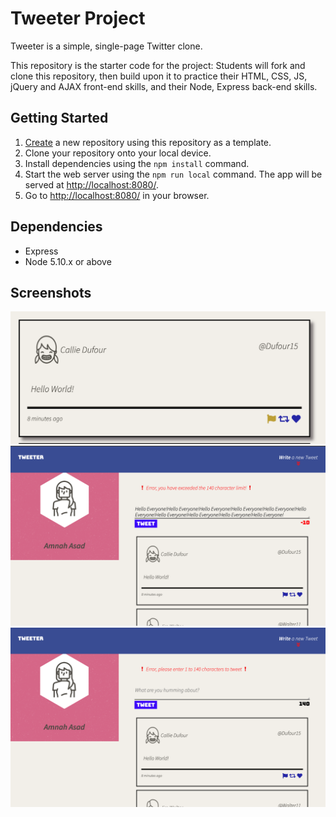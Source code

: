 # Tweeter Project

Tweeter is a simple, single-page Twitter clone.

This repository is the starter code for the project: Students will fork and clone this repository, then build upon it to practice their HTML, CSS, JS, jQuery and AJAX front-end skills, and their Node, Express back-end skills.

## Getting Started

1. [Create](https://docs.github.com/en/repositories/creating-and-managing-repositories/creating-a-repository-from-a-template) a new repository using this repository as a template.
2. Clone your repository onto your local device.
3. Install dependencies using the `npm install` command.
3. Start the web server using the `npm run local` command. The app will be served at <http://localhost:8080/>.
4. Go to <http://localhost:8080/> in your browser.

## Dependencies

- Express
- Node 5.10.x or above


## Screenshots

!["Screenshot of tweet box"](https://github.com/amnahasad/tweeter/blob/master/docs/tweet-box.png?raw=true)
!["Screenshot of validation message with going over 140 character limit"](https://github.com/amnahasad/tweeter/blob/master/docs/tweet-error-handling-1.png?raw=true)
!["Screenshot of validation message for entering an empty string"](https://github.com/amnahasad/tweeter/blob/master/docs/tweet-error-handling-2.png?raw=true)